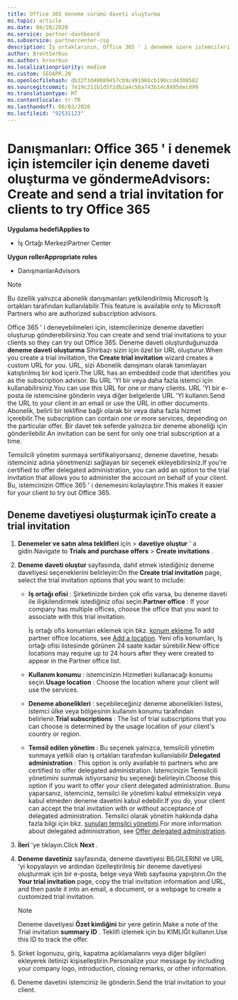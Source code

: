 ```yaml
---
title: Office 365 deneme sürümü daveti oluşturma
ms.topic: article
ms.date: 04/28/2020
ms.service: partner-dashboard
ms.subservice: partnercenter-csp
description: İş ortaklarının, Office 365 ' i denemek üzere istemcileri için deneme davetleri oluşturup gönderebileceğine ve gönderebileceğine öğrenin. İş ortaklarının yetkili bir abonelik Danışmanı olması çok daha fazla.
author: BrentSerbus
ms.author: brserbus
ms.localizationpriority: medium
ms.custom: SEOAPR.20
ms.openlocfilehash: db32f3d48089457cb9c49196bcb190ccd4308582
ms.sourcegitcommit: 7e19c211b1d5f2db2a4c56a743b14c8485decd99
ms.translationtype: MT
ms.contentlocale: tr-TR
ms.lasthandoff: 08/03/2020
ms.locfileid: "92531123"
---
```

# <a name="advisors-create-and-send-a-trial-invitation-for-clients-to-try-office-365"></a><span data-ttu-id="a9d63-104">Danışmanları: Office 365 ' i denemek için istemciler için deneme daveti oluşturma ve gönderme</span><span class="sxs-lookup"><span data-stu-id="a9d63-104">Advisors: Create and send a trial invitation for clients to try Office 365</span></span>

<span data-ttu-id="a9d63-105">**Uygulama hedefi**</span><span class="sxs-lookup"><span data-stu-id="a9d63-105">**Applies to**</span></span>

- <span data-ttu-id="a9d63-106">İş Ortağı Merkezi</span><span class="sxs-lookup"><span data-stu-id="a9d63-106">Partner Center</span></span>
 
<span data-ttu-id="a9d63-107">**Uygun roller**</span><span class="sxs-lookup"><span data-stu-id="a9d63-107">**Appropriate roles**</span></span>

- <span data-ttu-id="a9d63-108">Danışmanlar</span><span class="sxs-lookup"><span data-stu-id="a9d63-108">Advisors</span></span>

> [!NOTE]
> <span data-ttu-id="a9d63-109">Bu özellik yalnızca abonelik danışmanları yetkilendirilmiş Microsoft Iş ortakları tarafından kullanılabilir.</span><span class="sxs-lookup"><span data-stu-id="a9d63-109">This feature is available only to Microsoft Partners who are authorized subscription advisors.</span></span>

<span data-ttu-id="a9d63-110">Office 365 ' i deneyebilmeleri için, istemcilerinize deneme davetleri oluşturup gönderebilirsiniz.</span><span class="sxs-lookup"><span data-stu-id="a9d63-110">You can create and send trial invitations to your clients so they can try out Office 365.</span></span> <span data-ttu-id="a9d63-111">Deneme daveti oluşturduğunuzda **deneme daveti oluşturma** Sihirbazı sizin için özel bir URL oluşturur.</span><span class="sxs-lookup"><span data-stu-id="a9d63-111">When you create a trial invitation, the **Create trial invitation** wizard creates a custom URL for you.</span></span> <span data-ttu-id="a9d63-112">URL, sizi Abonelik danışmanı olarak tanımlayan katıştırılmış bir kod içerir.</span><span class="sxs-lookup"><span data-stu-id="a9d63-112">The URL has an embedded code that identifies you as the subscription advisor.</span></span> <span data-ttu-id="a9d63-113">Bu URL 'YI bir veya daha fazla istemci için kullanabilirsiniz.</span><span class="sxs-lookup"><span data-stu-id="a9d63-113">You can use this URL for one or many clients.</span></span> <span data-ttu-id="a9d63-114">URL 'YI bir e-posta ile istemcisine gönderin veya diğer belgelerde URL 'YI kullanın.</span><span class="sxs-lookup"><span data-stu-id="a9d63-114">Send the URL to your client in an email or use the URL in other documents.</span></span> <span data-ttu-id="a9d63-115">Abonelik, belirli bir teklifine bağlı olarak bir veya daha fazla hizmet içerebilir.</span><span class="sxs-lookup"><span data-stu-id="a9d63-115">The subscription can contain one or more services, depending on the particular offer.</span></span> <span data-ttu-id="a9d63-116">Bir davet tek seferde yalnızca bir deneme aboneliği için gönderilebilir.</span><span class="sxs-lookup"><span data-stu-id="a9d63-116">An invitation can be sent for only one trial subscription at a time.</span></span>

<span data-ttu-id="a9d63-117">Temsilcili yönetim sunmaya sertifikalıyorsanız, deneme davetine, hesabı istemciniz adına yönetmenizi sağlayan bir seçenek ekleyebilirsiniz.</span><span class="sxs-lookup"><span data-stu-id="a9d63-117">If you're certified to offer delegated administration, you can add an option to the trial invitation that allows you to administer the account on behalf of your client.</span></span> <span data-ttu-id="a9d63-118">Bu, istemcinizin Office 365 ' i denemesini kolaylaştırır.</span><span class="sxs-lookup"><span data-stu-id="a9d63-118">This makes it easier for your client to try out Office 365.</span></span>

## <a name="to-create-a-trial-invitation"></a><span data-ttu-id="a9d63-119">Deneme davetiyesi oluşturmak için</span><span class="sxs-lookup"><span data-stu-id="a9d63-119">To create a trial invitation</span></span>

1. <span data-ttu-id="a9d63-120">**Denemeler ve satın alma teklifleri** için  >  **davetiye oluştur** ' a gidin.</span><span class="sxs-lookup"><span data-stu-id="a9d63-120">Navigate to **Trials and purchase offers** > **Create invitations** .</span></span>

2. <span data-ttu-id="a9d63-121">**Deneme daveti oluştur** sayfasında, dahil etmek istediğiniz deneme davetiyesi seçeneklerini belirleyin:</span><span class="sxs-lookup"><span data-stu-id="a9d63-121">On the **Create trial invitation** page, select the trial invitation options that you want to include:</span></span>

    - <span data-ttu-id="a9d63-122">**Iş ortağı ofisi** : Şirketinizde birden çok ofis varsa, bu deneme daveti ile ilişkilendirmek istediğiniz ofisi seçin.</span><span class="sxs-lookup"><span data-stu-id="a9d63-122">**Partner office** : If your company has multiple offices, choose the office that you want to associate with this trial invitation.</span></span>

        <span data-ttu-id="a9d63-123">İş ortağı ofis konumları eklemek için bkz. [konum ekleme](manage-locations.md).</span><span class="sxs-lookup"><span data-stu-id="a9d63-123">To add partner office locations, see [Add a location](manage-locations.md).</span></span> <span data-ttu-id="a9d63-124">Yeni ofis konumları, Iş ortağı ofisi listesinde görünen 24 saate kadar sürebilir.</span><span class="sxs-lookup"><span data-stu-id="a9d63-124">New office locations may require up to 24 hours after they were created to appear in the Partner office list.</span></span>

    - <span data-ttu-id="a9d63-125">**Kullanım konumu** : istemcinizin Hizmetleri kullanacağı konumu seçin.</span><span class="sxs-lookup"><span data-stu-id="a9d63-125">**Usage location** : Choose the location where your client will use the services.</span></span>
    - <span data-ttu-id="a9d63-126">**Deneme abonelikleri** : seçebileceğiniz deneme abonelikleri listesi, istemci ülke veya bölgesinin kullanım konumu tarafından belirlenir.</span><span class="sxs-lookup"><span data-stu-id="a9d63-126">**Trial subscriptions** : The list of trial subscriptions that you can choose is determined by the usage location of your client's country or region.</span></span>
    - <span data-ttu-id="a9d63-127">**Temsil edilen yönetim** : Bu seçenek yalnızca, temsilcili yönetim sunmaya yetkili olan iş ortakları tarafından kullanılabilir.</span><span class="sxs-lookup"><span data-stu-id="a9d63-127">**Delegated administration** : This option is only available to partners who are certified to offer delegated administration.</span></span> <span data-ttu-id="a9d63-128">İstemcinizin Temsilcili yönetimini sunmak istiyorsanız bu seçeneği belirleyin.</span><span class="sxs-lookup"><span data-stu-id="a9d63-128">Choose this option if you want to offer your client delegated administration.</span></span> <span data-ttu-id="a9d63-129">Bunu yaparsanız, istemciniz, temsilci ile yönetimi kabul etmeksizin veya kabul etmeden deneme davetini kabul edebilir.</span><span class="sxs-lookup"><span data-stu-id="a9d63-129">If you do, your client can accept the trial invitation with or without acceptance of delegated administration.</span></span> <span data-ttu-id="a9d63-130">Temsilci olarak yönetim hakkında daha fazla bilgi için bkz. [sunulan temsilci yönetimi](customers-revoke-admin-privileges.md).</span><span class="sxs-lookup"><span data-stu-id="a9d63-130">For more information about delegated administration, see [Offer delegated administration](customers-revoke-admin-privileges.md).</span></span>

3. <span data-ttu-id="a9d63-131">**İleri** ’ye tıklayın.</span><span class="sxs-lookup"><span data-stu-id="a9d63-131">Click **Next** .</span></span>

4. <span data-ttu-id="a9d63-132">**Deneme davetiniz** sayfasında, deneme davetiyesi BILGILERINI ve URL 'yi kopyalayın ve ardından özelleştirilmiş bir deneme davetiyesi oluşturmak için bir e-posta, belge veya Web sayfasına yapıştırın.</span><span class="sxs-lookup"><span data-stu-id="a9d63-132">On the **Your trial invitation** page, copy the trial invitation information and URL, and then paste it into an email, a document, or a webpage to create a customized trial invitation.</span></span>

    > [!NOTE]
    > <span data-ttu-id="a9d63-133">Deneme davetiyesi **Özet kimliğini** bir yere getirin.</span><span class="sxs-lookup"><span data-stu-id="a9d63-133">Make a note of the Trial invitation **summary ID** .</span></span> <span data-ttu-id="a9d63-134">Teklifi izlemek için bu KIMLIĞI kullanın.</span><span class="sxs-lookup"><span data-stu-id="a9d63-134">Use this ID to track the offer.</span></span>

5. <span data-ttu-id="a9d63-135">Şirket logonuzu, giriş, kapatma açıklamalarını veya diğer bilgileri ekleyerek iletinizi kişiselleştirin.</span><span class="sxs-lookup"><span data-stu-id="a9d63-135">Personalize your message by including your company logo, introduction, closing remarks, or other information.</span></span>

6. <span data-ttu-id="a9d63-136">Deneme davetini istemciniz ile gönderin.</span><span class="sxs-lookup"><span data-stu-id="a9d63-136">Send the trial invitation to your client.</span></span>
